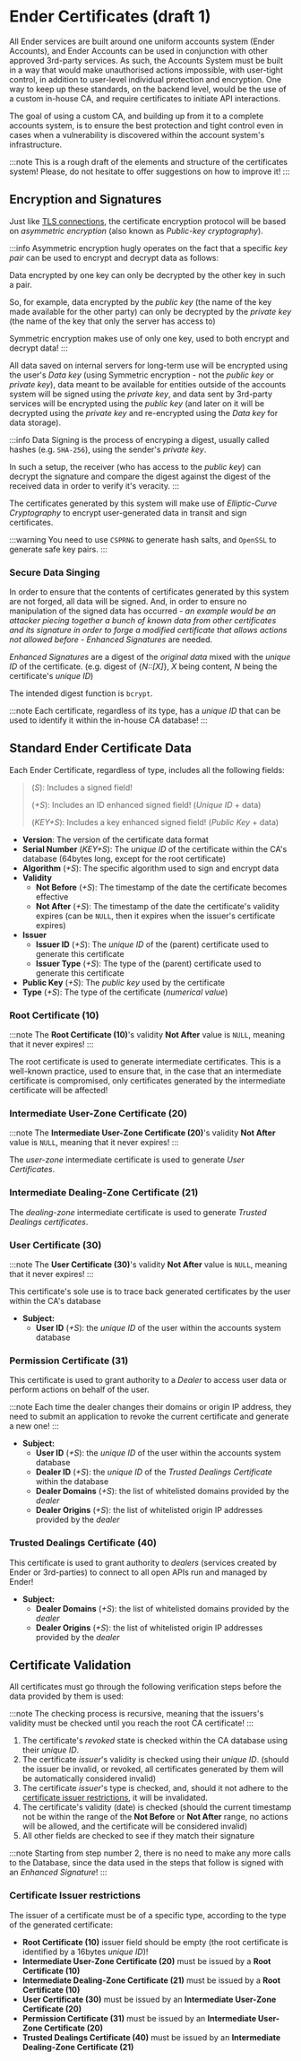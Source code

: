 # Ender Certificates (draft 1)

All Ender services are built around one uniform accounts system (Ender Accounts), and Ender Accounts can be used in
conjunction with other approved 3rd-party services. As such, the Accounts System must be built in a way that would make
unauthorised actions impossible, with user-tight control, in addition to user-level individual protection and
encryption.
One way to keep up these standards, on the backend level, would be the use of a custom in-house CA, and require
certificates to initiate API interactions.

The goal of using a custom CA, and building up from it to a complete accounts system, is to ensure the best protection
and tight control even in cases when a vulnerability is discovered within the account system's infrastructure.

:::note
This is a rough draft of the elements and structure of the certificates system! Please, do not hesitate to offer
suggestions on how to improve it!
:::

## Encryption and Signatures

Just like [TLS connections](https://en.wikipedia.org/wiki/Transport_Layer_Security), the certificate encryption protocol
will be based on *asymmetric encryption* (also known as *Public-key cryptography*).

:::info
Asymmetric encryption hugly operates on the fact that a specific *key pair* can be used to encrypt and decrypt data as
follows:

Data encrypted by one key can only be decrypted by the other key in such a pair.

So, for example, data encrypted by the *public key* (the name of the key made available for the other party) can only be
decrypted by the *private key* (the name of the key that only the server has access to)

Symmetric encryption makes use of only one key, used to both encrypt and decrypt data!
:::

All data saved on internal servers for long-term use will be encrypted using the user's *Data key* (using Symmetric
encryption - not the *public key* or *private key*), data meant to be available for entities outside of the accounts
system will be signed using the *private key*, and data sent by 3rd-party services will be encrypted using the
*public key* (and later on it will be decrypted using the *private key* and re-encrypted using the *Data key* for data
storage).

:::info
Data Signing is the process of encryping a digest, usually called hashes (e.g. `SHA-256`), using the sender's
*private key*.

In such a setup, the receiver (who has access to the *public key*) can decrypt the signature and compare the digest
against the digest of the received data in order to verify it's veracity.
:::

The certificates generated by this system will make use of *Elliptic-Curve Cryptography* to encrypt user-generated data
in transit and sign certificates.

:::warning
You need to use `CSPRNG` to generate hash salts, and `OpenSSL` to generate safe key pairs.
:::

### Secure Data Singing

In order to ensure that the contents of certificates generated by this system are not forged, all data will be signed.
And, in order to ensure no manipulation of the signed data has occurred - *an example would be an attacker piecing
together a bunch of known data from other certificates and its signature in order to forge a modified certificate that
allows actions not allowed before* - *Enhanced Signatures* are needed.

*Enhanced Signatures* are a digest of the *original data* mixed with the *unique ID* of the certificate. (e.g. digest
of \{*N::\[X]*}, *X* being content, *N* being the certificate's *unique ID*)

The intended digest function is `bcrypt`.

:::note
Each certificate, regardless of its type, has a *unique ID* that can be used to identify it within the
in-house CA database!
:::

## Standard Ender Certificate Data

Each Ender Certificate, regardless of type, includes all the following fields:

> (*S*): Includes a signed field!
>
> (*+S*): Includes an ID enhanced signed field! (*Unique ID* + data)
>
> (*KEY+S*): Includes a key enhanced signed field! (*Public Key* + data)

- **Version**: The version of the certificate data format
- **Serial Number** (*KEY+S*): The *unique ID* of the certificate within the CA's database (64bytes long, except for the
  root certificate)
- **Algorithm** (*+S*): The specific algorithm used to sign and encrypt data
- **Validity**
  - **Not Before** (*+S*): The timestamp of the date the certificate becomes effective
  - **Not After** (*+S*): The timestamp of the date the certificate's validity expires (can be `NULL`, then it expires
    when the issuer's certificate expires)
- **Issuer**
  - **Issuer ID** (*+S*): The *unique ID* of the (parent) certificate used to generate this certificate
  - **Issuer Type** (*+S*): The type of the (parent) certificate used to generate this certificate
- **Public Key** (*+S*): The *public key* used by the certificate
- **Type** (*+S*): The type of the certificate (*numerical value*)

### Root Certificate (10)

:::note
The **Root Certificate (10)**'s validity **Not After** value is `NULL`, meaning that it never expires!
:::

The root certificate is used to generate intermediate certificates. This is a well-known practice, used to ensure that,
in the case that an intermediate certificate is compromised, only certificates generated by the intermediate certificate
will be affected!

### Intermediate User-Zone Certificate (20)

:::note
The **Intermediate User-Zone Certificate (20)**'s validity **Not After** value is `NULL`, meaning that it never expires!
:::

The *user-zone* intermediate certificate is used to generate *User Certificates*.

### Intermediate Dealing-Zone Certificate (21)

The *dealing-zone* intermediate certificate is used to generate *Trusted Dealings certificates*.

### User Certificate (30)

:::note
The **User Certificate (30)**'s validity **Not After** value is `NULL`, meaning that it never expires!
:::

This certificate's sole use is to trace back generated certificates by the user within the CA's database

- **Subject:**
  - **User ID** (*+S*): the *unique ID* of the user within the accounts system database

### Permission Certificate (31)

This certificate is used to grant authority to a *Dealer* to access user data or perform actions on behalf of the user.

:::note
Each time the dealer changes their domains or origin IP address, they need to submit an application to revoke the
current certificate and generate a new one!
:::

- **Subject:**
  - **User ID** (*+S*): the *unique ID* of the user within the accounts system database
  - **Dealer ID** (*+S*): the *unique ID* of the *Trusted Dealings Certificate* within the database
  - **Dealer Domains** (*+S*): the list of whitelisted domains provided by the *dealer*
  - **Dealer Origins** (*+S*): the list of whitelisted origin IP addresses provided by the *dealer*

### Trusted Dealings Certificate (40)

This certificate is used to grant authority to *dealers* (services created by Ender or 3rd-parties) to connect to all
open APIs run and managed by Ender!

- **Subject:**
  - **Dealer Domains** (*+S*): the list of whitelisted domains provided by the *dealer*
  - **Dealer Origins** (*+S*): the list of whitelisted origin IP addresses provided by the *dealer*

## Certificate Validation

All certificates must go through the following verification steps before the data provided by them is used:

:::note
The checking process is recursive, meaning that the issuers's validity must be checked until you reach the root CA
certificate!
:::

1. The certificate's *revoked* state is checked within the CA database using their *unique ID*.
2. The certificate *issuer*'s validity is checked using their *unique ID*. (should the issuer be invalid, or revoked,
  all certificates generated by them will be automatically considered invalid)
3. The certificate *issuer*'s type is checked, and, should it not adhere to the
  [certificate issuer restrictions](#certificate-issuer-restrictions), it will be invalidated.
4. The certificate's validity (date) is checked (should the current timestamp not be within the range of the
  **Not Before** or **Not After** range, no actions will be allowed, and the certificate will be considered invalid)
5. All other fields are checked to see if they match their signature

:::note
Starting from step number 2, there is no need to make any more calls to the Database, since the data used in the steps
that follow is signed with an *Enhanced Signature*!
:::

### Certificate Issuer restrictions

The issuer of a certificate must be of a specific type, according to the type of the generated certificate:

- **Root Certificate (10)** issuer field should be empty (the root certificate is identified by a 16bytes *unique ID*)!
- **Intermediate User-Zone Certificate (20)** must be issued by a **Root Certificate (10)**
- **Intermediate Dealing-Zone Certificate (21)** must be issued by a **Root Certificate (10)**
- **User Certificate (30)** must be issued by an **Intermediate User-Zone Certificate (20)**
- **Permission Certificate (31)** must be issued by an **Intermediate User-Zone Certificate (20)**
- **Trusted Dealings Certificate (40)** must be issued by an **Intermediate Dealing-Zone Certificate (21)**
